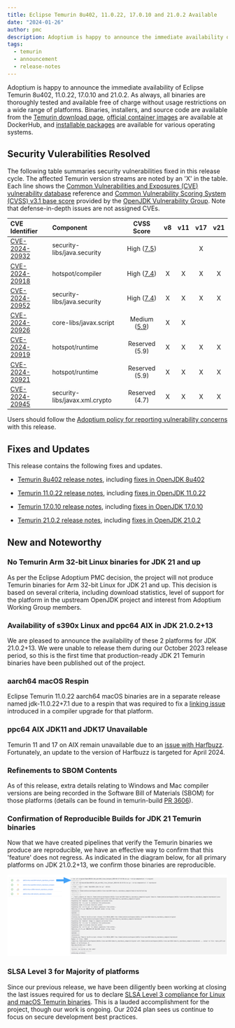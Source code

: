 ```yaml
---
title: Eclipse Temurin 8u402, 11.0.22, 17.0.10 and 21.0.2 Available
date: "2024-01-26"
author: pmc
description: Adoptium is happy to announce the immediate availability of Eclipse Temurin 8u402, 11.0.22, 17.0.10 and 21.0.2. As always, all binaries are thoroughly tested and available free of charge without usage restrictions on a wide range of platforms.
tags:
  - temurin
  - announcement
  - release-notes
---
```


Adoptium is happy to announce the immediate availability of Eclipse Temurin 8u402, 11.0.22, 17.0.10 and 21.0.2. As always, all binaries are thoroughly tested and available free of charge without usage restrictions on a wide range of platforms. Binaries, installers, and source code are available from the [Temurin download page](https://adoptium.net/temurin/releases), [official container images](https://hub.docker.com/_/eclipse-temurin) are available at DockerHub, and [installable packages](https://adoptium.net/installation/) are available for various operating systems.

## Security Vulerabilities Resolved

The following table summaries security vulnerabilities fixed in this release cycle. The affected Temurin version streams are noted by an 'X' in the table. Each line shows the [Common Vulnerabilities and Exposures (CVE) vulnerability database](https://nvd.nist.gov/vuln) reference and [Common Vulnerability Scoring System (CVSS) v3.1 base score](https://www.first.org/cvss/v3.1/specification-document) provided by the [OpenJDK Vulnerability Group](https://openjdk.org/groups/vulnerability/). Note that defense-in-depth issues are not assigned CVEs.

| CVE Identifier  | Component | CVSS Score | v8 | v11 | v17 | v21 |
| :---                                                              | :---                |  :----:      |  :----:   | :----:     | :----:     | :----:     |
| [CVE-2024-20932](https://nvd.nist.gov/vuln/detail/CVE-2024-20932) | security-libs/java.security    |  High ([7.5](https://nvd.nist.gov/vuln-metrics/cvss/v3-calculator?name=CVE-2024-20932&vector=AV:N/AC:L/PR:N/UI:N/S:U/C:N/I:H/A:N&version=3.1))  |           |            | X          |            |
| [CVE-2024-20918](https://nvd.nist.gov/vuln/detail/CVE-2024-20918) | hotspot/compiler    |  High ([7.4](https://nvd.nist.gov/vuln-metrics/cvss/v3-calculator?name=CVE-2024-20918&vector=AV:N/AC:H/PR:N/UI:N/S:U/C:H/I:H/A:N&version=3.1))   |     X      |      X      | X          | X          |
| [CVE-2024-20952](https://nvd.nist.gov/vuln/detail/CVE-2024-20952) | security-libs/java.security    |  High ([7.4](https://nvd.nist.gov/vuln-metrics/cvss/v3-calculator?name=CVE-2024-20952&vector=AV:N/AC:H/PR:N/UI:N/S:U/C:H/I:H/A:N&version=3.1))   |    X       |      X      | X          | X          |
| [CVE-2024-20926](https://nvd.nist.gov/vuln/detail/CVE-2024-20926) | core-libs/javax.script    | Medium ([5.9](https://nvd.nist.gov/vuln-metrics/cvss/v3-calculator?name=CVE-2024-20926&vector=AV:N/AC:H/PR:N/UI:N/S:U/C:H/I:N/A:N&version=3.1))    |      X     |       X     |           |            |
| [CVE-2024-20919](https://nvd.nist.gov/vuln/detail/CVE-2024-22919) | hotspot/runtime    |  Reserved (5.9)   |     X     |    X       | X          | X          |
| [CVE-2024-20921](https://nvd.nist.gov/vuln/detail/CVE-2024-20921) | hotspot/runtime    |  Reserved (5.9)   |     X     |    X       | X          | X          |
| [CVE-2024-20945](https://nvd.nist.gov/vuln/detail/CVE-2024-20945) | security-libs/javax.xml.crypto    | Reserved (4.7)   |     X     |    X       | X          | X          |


Users should follow the [Adoptium policy for reporting vulnerability concerns](https://github.com/adoptium/adoptium/security/policy#security-policies-and-procedures) with this release.

## Fixes and Updates

This release contains the following fixes and updates.

* [Temurin 8u402 release notes](https://adoptium.net/temurin/release-notes/?version=jdk8u402-b06), including [fixes in OpenJDK 8u402](https://bugs.openjdk.org/issues/?jql=project+%3D+JDK+AND+fixVersion+%3D+openjdk8u402)

* [Temurin 11.0.22 release notes](https://adoptium.net/temurin/release-notes/?version=jdk-11.0.22+7), including [fixes in OpenJDK 11.0.22](https://bugs.openjdk.org/issues/?jql=project+%3D+JDK+AND+fixVersion+%3D+11.0.22)

* [Temurin 17.0.10 release notes](https://adoptium.net/temurin/release-notes/?version=jdk-17.0.10+7), including [fixes in OpenJDK 17.0.10](https://bugs.openjdk.org/issues/?jql=project+%3D+JDK+AND+fixVersion+%3D+17.0.10)

* [Temurin 21.0.2 release notes](https://adoptium.net/temurin/release-notes/?version=jdk-21.0.2+13), including [fixes in OpenJDK 21.0.2](https://bugs.openjdk.org/issues/?jql=project+%3D+JDK+AND+fixVersion+%3D+21.0.2)

## New and Noteworthy

### No Temurin Arm 32-bit Linux binaries for JDK 21 and up
As per the Eclipse Adoptium PMC decision, the project will not produce Temurin binaries for Arm 32-bit Linux for JDK 21 and up.  This decision is based on several criteria, including download statistics, level of support for the platform in the upstream OpenJDK project and interest from Adoptium Working Group members.  

### Availability of s390x Linux and ppc64 AIX in JDK 21.0.2+13 
We are pleased to announce the availability of these 2 platforms for JDK 21.0.2+13.  We were unable to release them during our October 2023 release period, so this is the first time that production-ready JDK 21 Temurin binaries have been published out of the project.

### aarch64 macOS Respin 
Eclipse Temurin 11.0.22 aarch64 macOS binaries are in a separate release named jdk-11.0.22+7.1 due to a respin that was required to fix a [linking issue](https://github.com/adoptium/infrastructure/issues/3353) introduced in a compiler upgrade for that platform.

### ppc64 AIX JDK11 and JDK17 Unavailable
Temurin 11 and 17 on AIX remain unavailable due to an [issue with Harfbuzz](https://bugs.openjdk.org/browse/JDK-8313643).  Fortunately, an update to the version of Harfbuzz is targeted for April 2024.

### Refinements to SBOM Contents
As of this release, extra details relating to Windows and Mac compiler versions are being recorded in the Software Bill of Materials (SBOM) for those platforms (details can be found in temurin-build [PR 3606](https://github.com/adoptium/temurin-build/pull/3606)).

### Confirmation of Reproducible Builds for JDK 21 Temurin binaries
Now that we have created pipelines that verify the Temurin binaries we produce are reproducible, we have an effective way to confirm that this 'feature' does not regress.  As indicated in the diagram below, for all primary platforms on JDK 21.0.2+13, we confirm those binaries are reproducible.

![Reproducible jdk21u](./jdk21uDiff.png)

### SLSA Level 3 for Majority of platforms
Since our previous release, we have been diligently been working at closing the last issues required for us to declare [SLSA Level 3 compliance for Linux and macOS Temurin binaries](https://adoptium.net/blog/2024/01/slsabuild3-temurin/).  This is a lauded accomplishment for the project, though our work is ongoing.  Our 2024 plan sees us continue to focus on secure development best practices.   

